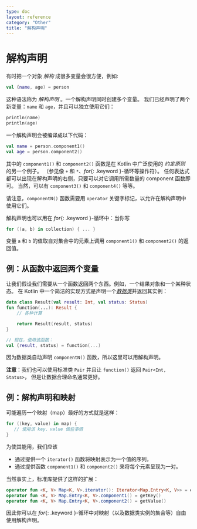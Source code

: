 ```yaml
---
type: doc
layout: reference
category: "Other"
title: "解构声明"
---
```


# 解构声明

有时把一个对象 _解构_ 成很多变量会很方便，例如:

``` kotlin
val (name, age) = person
```

这种语法称为 _解构声明_ 。一个解构声明同时创建多个变量。
我们已经声明了两个新变量：`name` 和 `age`，并且可以独立使用它们：

``` kotlin
println(name)
println(age)
```

一个解构声明会被编译成以下代码：

``` kotlin
val name = person.component1()
val age = person.component2()
```

其中的 `component1()` 和 `component2()` 函数是在 Kotlin 中广泛使用的 _约定原则_ 的另一个例子。
（参见像 `+` 和 `*`、*for*{: .keyword }-循环等操作符）。
任何表达式都可以出现在解构声明的右侧，只要可以对它调用所需数量的 component 函数即可。
当然，可以有 `component3()` 和 `component4()` 等等。

请注意，`componentN()` 函数需要用 `operator` 关键字标记，以允许在解构声明中使用它们。

解构声明也可以用在 *for*{: .keyword }-循环中：当你写

``` kotlin
for ((a, b) in collection) { ... }
```

变量 `a` 和 `b` 的值取自对集合中的元素上调用 `component1()` 和 `component2()` 的返回值。

## 例：从函数中返回两个变量

让我们假设我们需要从一个函数返回两个东西。例如，一个结果对象和一个某种状态。
在 Kotlin 中一个简洁的实现方式是声明一个[_数据类_](data-classes.html)并返回其实例：

``` kotlin
data class Result(val result: Int, val status: Status)
fun function(...): Result {
    // 各种计算

    return Result(result, status)
}

// 现在，使用该函数：
val (result, status) = function(...)
```

因为数据类自动声明 `componentN()` 函数，所以这里可以用解构声明。

**注意**：我们也可以使用标准类 `Pair` 并且让 `function()` 返回 `Pair<Int, Status>`，
但是让数据合理命名通常更好。

## 例：解构声明和映射

可能遍历一个映射（map）最好的方式就是这样：

``` kotlin
for ((key, value) in map) {
   // 使用该 key、value 做些事情
}
```

为使其能用，我们应该

* 通过提供一个 `iterator()` 函数将映射表示为一个值的序列，
* 通过提供函数 `component1()` 和 `component2()` 来将每个元素呈现为一对。

当然事实上，标准库提供了这样的扩展：

``` kotlin
operator fun <K, V> Map<K, V>.iterator(): Iterator<Map.Entry<K, V>> = entrySet().iterator()
operator fun <K, V> Map.Entry<K, V>.component1() = getKey()
operator fun <K, V> Map.Entry<K, V>.component2() = getValue()

```  

因此你可以在 *for*{: .keyword }-循环中对映射（以及数据类实例的集合等）自由使用解构声明。
